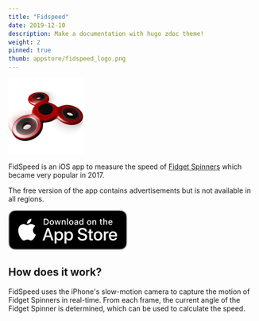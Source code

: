 ```yaml
---
title: "Fidspeed"
date: 2019-12-10
description: Make a documentation with hugo zdoc theme!
weight: 2
pinned: true
thumb: appstore/fidspeed_logo.png
---
```


![Logo](/images/appstore/fidspeed_logo.png)

FidSpeed is an iOS app to measure the speed of [Fidget Spinners](https://en.wikipedia.org/wiki/Fidget_spinner) which became very popular in 2017.

The free version of the app contains advertisements but is not available in all regions.

[![Download on the AppStore](/images/appstore/appstore_download_button.svg)](https://apps.apple.com/us/app/fidspeed-measure-and-share-your-speed/id1249421434)

## How does it work?

FidSpeed uses the iPhone's slow-motion camera to capture the motion of Fidget Spinners in real-time. From each frame, the current angle of the Fidget Spinner is determined, which can be used to calculate the speed.
